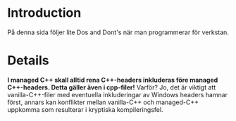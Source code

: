 # Introduction #

På denna sida följer lite Dos and Dont's när man programmerar för verkstan.


# Details #

**I managed C++ skall alltid rena C++-headers inkluderas före managed C++-headers. Detta gäller även i cpp-filer!** Varför? Jo, det är viktigt att vanilla-C++-filer med eventuella inkluderingar av Windows headers hamnar först, annars kan konflikter mellan vanilla-C++ och managed-C++ uppkomma som resulterar i kryptiska kompileringsfel.